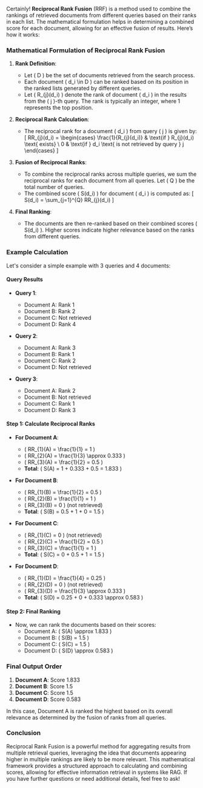 Certainly! **Reciprocal Rank Fusion** (RRF) is a method used to combine the rankings of retrieved documents from different queries based on their ranks in each list. The mathematical formulation helps in determining a combined score for each document, allowing for an effective fusion of results. Here’s how it works:

### Mathematical Formulation of Reciprocal Rank Fusion

1. **Rank Definition**: 
   - Let \( D \) be the set of documents retrieved from the search process.
   - Each document \( d_i \in D \) can be ranked based on its position in the ranked lists generated by different queries.
   - Let \( R_{j}(d_i) \) denote the rank of document \( d_i \) in the results from the \( j \)-th query. The rank is typically an integer, where 1 represents the top position.

2. **Reciprocal Rank Calculation**:
   - The reciprocal rank for a document \( d_i \) from query \( j \) is given by:
   \[
   RR_{j}(d_i) = \begin{cases} 
   \frac{1}{R_{j}(d_i)} & \text{if } R_{j}(d_i) \text{ exists} \\
   0 & \text{if } d_i \text{ is not retrieved by query } j 
   \end{cases}
   \]

3. **Fusion of Reciprocal Ranks**:
   - To combine the reciprocal ranks across multiple queries, we sum the reciprocal ranks for each document from all queries. Let \( Q \) be the total number of queries.
   - The combined score \( S(d_i) \) for document \( d_i \) is computed as:
   \[
   S(d_i) = \sum_{j=1}^{Q} RR_{j}(d_i)
   \]

4. **Final Ranking**:
   - The documents are then re-ranked based on their combined scores \( S(d_i) \). Higher scores indicate higher relevance based on the ranks from different queries.

### Example Calculation

Let's consider a simple example with 3 queries and 4 documents:

#### Query Results
- **Query 1**:
  - Document A: Rank 1
  - Document B: Rank 2
  - Document C: Not retrieved
  - Document D: Rank 4

- **Query 2**:
  - Document A: Rank 3
  - Document B: Rank 1
  - Document C: Rank 2
  - Document D: Not retrieved

- **Query 3**:
  - Document A: Rank 2
  - Document B: Not retrieved
  - Document C: Rank 1
  - Document D: Rank 3

#### Step 1: Calculate Reciprocal Ranks
- **For Document A**:
  - \( RR_{1}(A) = \frac{1}{1} = 1 \)
  - \( RR_{2}(A) = \frac{1}{3} \approx 0.333 \)
  - \( RR_{3}(A) = \frac{1}{2} = 0.5 \)
  - **Total**: \( S(A) = 1 + 0.333 + 0.5 = 1.833 \)

- **For Document B**:
  - \( RR_{1}(B) = \frac{1}{2} = 0.5 \)
  - \( RR_{2}(B) = \frac{1}{1} = 1 \)
  - \( RR_{3}(B) = 0 \) (not retrieved)
  - **Total**: \( S(B) = 0.5 + 1 + 0 = 1.5 \)

- **For Document C**:
  - \( RR_{1}(C) = 0 \) (not retrieved)
  - \( RR_{2}(C) = \frac{1}{2} = 0.5 \)
  - \( RR_{3}(C) = \frac{1}{1} = 1 \)
  - **Total**: \( S(C) = 0 + 0.5 + 1 = 1.5 \)

- **For Document D**:
  - \( RR_{1}(D) = \frac{1}{4} = 0.25 \)
  - \( RR_{2}(D) = 0 \) (not retrieved)
  - \( RR_{3}(D) = \frac{1}{3} \approx 0.333 \)
  - **Total**: \( S(D) = 0.25 + 0 + 0.333 \approx 0.583 \)

#### Step 2: Final Ranking
- Now, we can rank the documents based on their scores:
  - Document A: \( S(A) \approx 1.833 \)
  - Document B: \( S(B) = 1.5 \)
  - Document C: \( S(C) = 1.5 \)
  - Document D: \( S(D) \approx 0.583 \)

### Final Output Order
1. **Document A**: Score 1.833
2. **Document B**: Score 1.5
3. **Document C**: Score 1.5
4. **Document D**: Score 0.583

In this case, Document A is ranked the highest based on its overall relevance as determined by the fusion of ranks from all queries.

### Conclusion

Reciprocal Rank Fusion is a powerful method for aggregating results from multiple retrieval queries, leveraging the idea that documents appearing higher in multiple rankings are likely to be more relevant. This mathematical framework provides a structured approach to calculating and combining scores, allowing for effective information retrieval in systems like RAG. If you have further questions or need additional details, feel free to ask!
